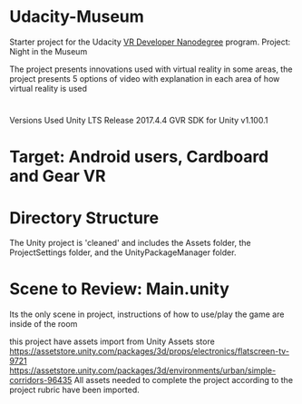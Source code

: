 # Udacity-Museum
Starter project for the Udacity [VR Developer Nanodegree](http://udacity.com/vr) program.
Project: Night in the Museum

The project presents innovations used with virtual reality in some areas, the project presents 5 options of video with explanation in each area of how virtual reality is used

# 
Versions Used
Unity LTS Release 2017.4.4
GVR SDK for Unity v1.100.1

# Target: Android users, Cardboard and Gear VR
# Directory Structure

The Unity project is 'cleaned' and includes the Assets folder, the ProjectSettings folder, and the UnityPackageManager folder.

# Scene to Review: Main.unity
Its the only scene in project, instructions of how to use/play the game are inside of the room

this project have assets import from Unity Assets store
https://assetstore.unity.com/packages/3d/props/electronics/flatscreen-tv-9721
https://assetstore.unity.com/packages/3d/environments/urban/simple-corridors-96435
All assets needed to complete the project according to the project rubric have been imported.
